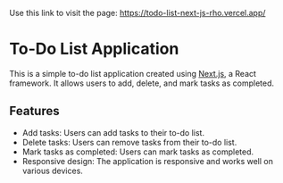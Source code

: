 Use this link to visit the page: https://todo-list-next-js-rho.vercel.app/

# To-Do List Application

This is a simple to-do list application created using [Next.js](https://nextjs.org/), a React framework. It allows users to add, delete, and mark tasks as completed.

## Features

- Add tasks: Users can add tasks to their to-do list.
- Delete tasks: Users can remove tasks from their to-do list.
- Mark tasks as completed: Users can mark tasks as completed.
- Responsive design: The application is responsive and works well on various devices.
